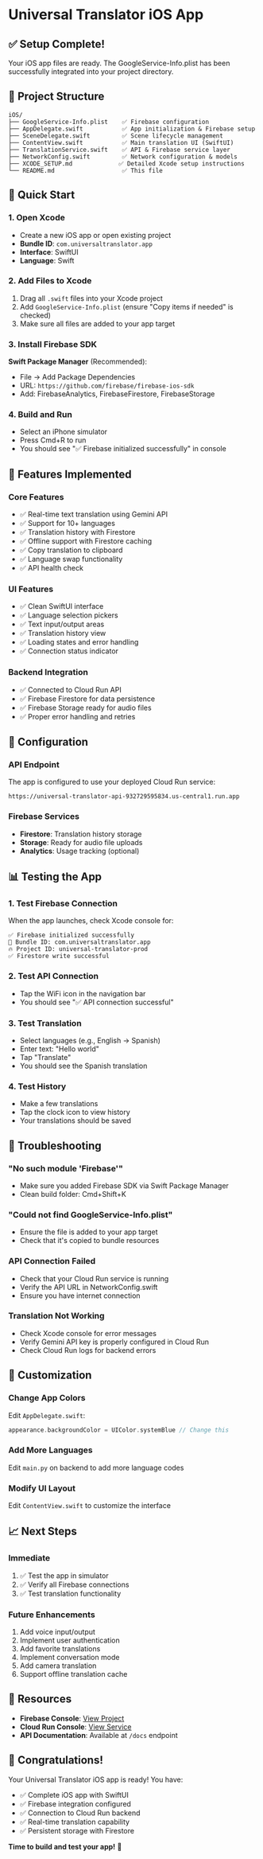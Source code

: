 # Universal Translator iOS App

## ✅ Setup Complete!

Your iOS app files are ready. The GoogleService-Info.plist has been successfully integrated into your project directory.

## 📱 Project Structure

```
iOS/
├── GoogleService-Info.plist    ✅ Firebase configuration
├── AppDelegate.swift           ✅ App initialization & Firebase setup
├── SceneDelegate.swift         ✅ Scene lifecycle management
├── ContentView.swift           ✅ Main translation UI (SwiftUI)
├── TranslationService.swift    ✅ API & Firebase service layer
├── NetworkConfig.swift         ✅ Network configuration & models
├── XCODE_SETUP.md             ✅ Detailed Xcode setup instructions
└── README.md                   ✅ This file
```

## 🚀 Quick Start

### 1. Open Xcode
- Create a new iOS app or open existing project
- **Bundle ID**: `com.universaltranslator.app`
- **Interface**: SwiftUI
- **Language**: Swift

### 2. Add Files to Xcode
1. Drag all `.swift` files into your Xcode project
2. Add `GoogleService-Info.plist` (ensure "Copy items if needed" is checked)
3. Make sure all files are added to your app target

### 3. Install Firebase SDK
**Swift Package Manager** (Recommended):
- File → Add Package Dependencies
- URL: `https://github.com/firebase/firebase-ios-sdk`
- Add: FirebaseAnalytics, FirebaseFirestore, FirebaseStorage

### 4. Build and Run
- Select an iPhone simulator
- Press Cmd+R to run
- You should see "✅ Firebase initialized successfully" in console

## 🎯 Features Implemented

### Core Features
- ✅ Real-time text translation using Gemini API
- ✅ Support for 10+ languages
- ✅ Translation history with Firestore
- ✅ Offline support with Firestore caching
- ✅ Copy translation to clipboard
- ✅ Language swap functionality
- ✅ API health check

### UI Features
- ✅ Clean SwiftUI interface
- ✅ Language selection pickers
- ✅ Text input/output areas
- ✅ Translation history view
- ✅ Loading states and error handling
- ✅ Connection status indicator

### Backend Integration
- ✅ Connected to Cloud Run API
- ✅ Firebase Firestore for data persistence
- ✅ Firebase Storage ready for audio files
- ✅ Proper error handling and retries

## 🔧 Configuration

### API Endpoint
The app is configured to use your deployed Cloud Run service:
```
https://universal-translator-api-932729595834.us-central1.run.app
```

### Firebase Services
- **Firestore**: Translation history storage
- **Storage**: Ready for audio file uploads
- **Analytics**: Usage tracking (optional)

## 📊 Testing the App

### 1. Test Firebase Connection
When the app launches, check Xcode console for:
```
✅ Firebase initialized successfully
📱 Bundle ID: com.universaltranslator.app
🔥 Project ID: universal-translator-prod
✅ Firestore write successful
```

### 2. Test API Connection
- Tap the WiFi icon in the navigation bar
- You should see "✅ API connection successful"

### 3. Test Translation
- Select languages (e.g., English → Spanish)
- Enter text: "Hello world"
- Tap "Translate"
- You should see the Spanish translation

### 4. Test History
- Make a few translations
- Tap the clock icon to view history
- Your translations should be saved

## 🐛 Troubleshooting

### "No such module 'Firebase'"
- Make sure you added Firebase SDK via Swift Package Manager
- Clean build folder: Cmd+Shift+K

### "Could not find GoogleService-Info.plist"
- Ensure the file is added to your app target
- Check that it's copied to bundle resources

### API Connection Failed
- Check that your Cloud Run service is running
- Verify the API URL in NetworkConfig.swift
- Ensure you have internet connection

### Translation Not Working
- Check Xcode console for error messages
- Verify Gemini API key is properly configured in Cloud Run
- Check Cloud Run logs for backend errors

## 🎨 Customization

### Change App Colors
Edit `AppDelegate.swift`:
```swift
appearance.backgroundColor = UIColor.systemBlue // Change this
```

### Add More Languages
Edit `main.py` on backend to add more language codes

### Modify UI Layout
Edit `ContentView.swift` to customize the interface

## 📈 Next Steps

### Immediate
1. ✅ Test the app in simulator
2. ✅ Verify all Firebase connections
3. ✅ Test translation functionality

### Future Enhancements
1. Add voice input/output
2. Implement user authentication
3. Add favorite translations
4. Implement conversation mode
5. Add camera translation
6. Support offline translation cache

## 🔗 Resources

- **Firebase Console**: [View Project](https://console.firebase.google.com/project/universal-translator-prod)
- **Cloud Run Console**: [View Service](https://console.cloud.google.com/run/detail/us-central1/universal-translator-api/metrics?project=universal-translator-prod)
- **API Documentation**: Available at `/docs` endpoint

## 🎉 Congratulations!

Your Universal Translator iOS app is ready! You have:
- ✅ Complete iOS app with SwiftUI
- ✅ Firebase integration configured
- ✅ Connection to Cloud Run backend
- ✅ Real-time translation capability
- ✅ Persistent storage with Firestore

**Time to build and test your app!** 🚀